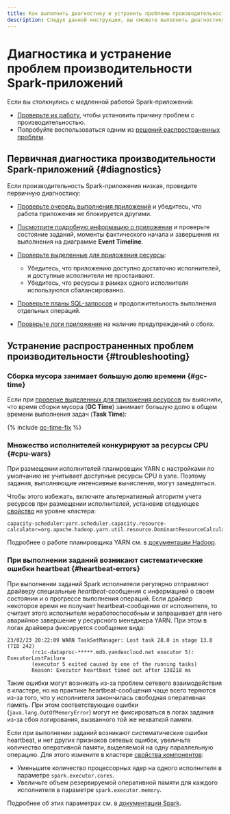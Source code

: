 ```yaml
---
title: Как выполнить диагностику и устранить проблемы производительности Spark-приложений в {{ dataproc-full-name }}
description: Следуя данной инструкции, вы сможете выполнить диагностику и устранить проблемы производительности Spark-приложений.
---
```


# Диагностика и устранение проблем производительности Spark-приложений

Если вы столкнулись с медленной работой Spark-приложений:

* [Проверьте их работу](#diagnostics), чтобы установить причину проблем с производительностью.
* Попробуйте воспользоваться одним из [решений распространенных проблем](#troubleshooting).

## Первичная диагностика производительности Spark-приложений {#diagnostics}

Если производительность Spark-приложения низкая, проведите первичную диагностику:

* [Проверьте очередь выполнения приложений](./spark-monitoring.md#queue) и убедитесь, что работа приложения не блокируется другими.
* [Посмотрите подробную информацию о приложении](./spark-monitoring.md#info) и проверьте состояние заданий, моменты фактического начала и завершения их выполнения на диаграмме **Event Timeline**.
* [Проверьте выделенные для приложения ресурсы](./spark-monitoring.md#resources):

    * Убедитесь, что приложению доступно достаточно исполнителей, и доступные исполнители не простаивают.
    * Убедитесь, что ресурсы в рамках одного исполнителя используются сбалансированно.

* [Проверьте планы SQL-запросов](./spark-monitoring.md#sql) и продолжительность выполнения отдельных операций.
* [Проверьте логи приложения](./spark-monitoring.md#logs) на наличие предупреждений о сбоях.

## Устранение распространенных проблем производительности {#troubleshooting}

### Сборка мусора занимает большую долю времени {#gc-time}

Если при [проверке выделенных для приложения ресурсов](./spark-monitoring.md#resources) вы выяснили, что время сборки мусора (**GC Time**) занимает большую долю в общем времени выполнения задач (**Task Time**):

{% include [gc-time-fix](../../_includes/data-processing/gc-time-fix.md) %}

### Множество исполнителей конкурируют за ресурсы CPU {#cpu-wars}

При размещении исполнителей планировщик YARN с настройками по умолчанию не учитывает доступные ресурсы CPU в узле. Поэтому задания, выполняющие интенсивные вычисления, могут замедляться.

Чтобы этого избежать, включите альтернативный алгоритм учета ресурсов при размещении исполнителей, установив следующее [свойство](../concepts/settings-list.md) на уровне кластера:

```text
capacity-scheduler:yarn.scheduler.capacity.resource-calculator=org.apache.hadoop.yarn.util.resource.DominantResourceCalculator
```

Подробнее о работе планировщика YARN см. в [документации Hadoop](https://hadoop.apache.org/docs/current/hadoop-yarn/hadoop-yarn-site/CapacityScheduler.html).

### При выполнении заданий возникают систематические ошибки heartbeat {#heartbeat-errors}

При выполнении заданий Spark исполнители регулярно отправляют драйверу специальные _heartbeat_-сообщения с информацией о своем состоянии и о прогрессе выполнения операций. Если драйвер некоторое время не получает heartbeat-сообщение от исполнителя, то считает этого исполнителя неработоспособным и запрашивает для него аварийное завершение у ресурсного менеджера YARN. При этом в логах драйвера фиксируется сообщение вида:

```text
23/02/23 20:22:09 WARN TaskSetManager: Lost task 28.0 in stage 13.0 (TID 242) 
        (rc1c-dataproc-*****.mdb.yandexcloud.net executor 5): ExecutorLostFailure 
        (executor 5 exited caused by one of the running tasks) 
        Reason: Executor heartbeat timed out after 138218 ms
```

Такие ошибки могут возникать из-за проблем сетевого взаимодействия в кластере, но на практике heartbeat-сообщения чаще всего теряются из-за того, что у исполнителя закончилась свободная оперативная память. При этом соответствующие ошибки (`java.lang.OutOfMemoryError`) могут не фиксироваться в логах задания из-за сбоя логирования, вызванного той же нехваткой памяти.

Если при выполнении заданий возникают систематические ошибки heartbeat, и нет других признаков сетевых ошибок, увеличьте количество оперативной памяти, выделяемой на одну параллельную операцию. Для этого измените в кластере [свойства компонентов](../concepts/settings-list.md):

* Уменьшите количество процессорных ядер на одного исполнителя в параметре `spark.executor.cores`.
* Увеличьте объем резервируемой оперативной памяти для каждого исполнителя в параметре `spark.executor.memory`.

Подробнее об этих параметрах см. в [документации Spark](https://spark.apache.org/docs/latest/configuration.html#available-properties).
